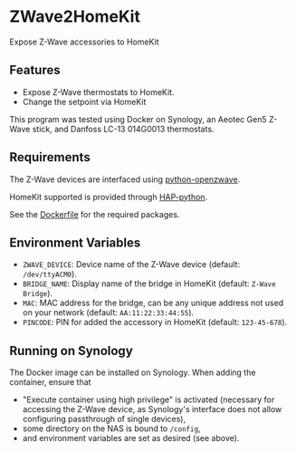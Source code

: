 # ZWave2HomeKit
Expose Z-Wave accessories to HomeKit


## Features

 * Expose Z-Wave thermostats to HomeKit.
 * Change the setpoint via HomeKit


This program was tested using Docker on Synology,
an Aeotec Gen5 Z-Wave stick,
and Danfoss LC-13 014G0013 thermostats.


## Requirements

The Z-Wave devices are interfaced using
[python-openzwave](https://github.com/OpenZWave/python-openzwave>).

HomeKit supported is provided through
[HAP-python](https://github.com/ikalchev/HAP-python>).

See the [Dockerfile](Dockerfile) for the required packages.


## Environment Variables

 * `ZWAVE_DEVICE`: Device name of the Z-Wave device (default: `/dev/ttyACM0`).
 * `BRIDGE_NAME`:  Display name of the bridge in HomeKit (default: `Z-Wave Bridge`).
 * `MAC`:          MAC address for the bridge, can be any unique address not used on your network (default: `AA:11:22:33:44:55`).
 * `PINCODE`:      PIN for added the accessory in HomeKit (default: `123-45-678`).


## Running on Synology

The Docker image can be installed on Synology.
When adding the container, ensure that

 * "Execute container using high privilege" is activated
   (necessary for accessing the Z-Wave device,
    as Synology's interface does not allow configuring passthrough of single devices),
 * some directory on the NAS is bound to `/config`,
 * and environment variables are set as desired (see above).
